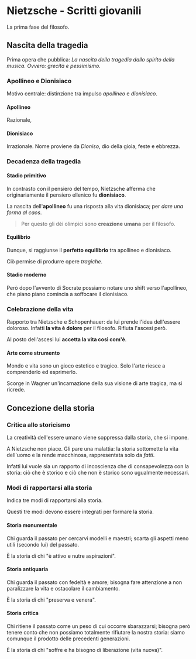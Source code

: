 # Nietzsche - Scritti giovanili

La prima fase del filosofo.

## Nascita della tragedia

Prima opera che pubblica: *La nascita della tragedia dallo spirito della musica. Ovvero: grecità e pessimismo*.

### Apollineo e Dionisiaco

Motivo centrale: distinzione tra impulso *apollineo* e *dionisiaco*.

#### Apollineo

Razionale,

#### Dionisiaco

Irrazionale. Nome proviene da *Dioniso*, dio della gioia, feste e ebbrezza.

### Decadenza della tragedia

#### Stadio primitivo

In contrasto con il pensiero del tempo, Nietzsche afferma che originariamente il pensiero ellenico fu **dionisiaco**.

La nascita dell'**apollineo** fu una risposta alla vita dionisiaca; per *dare una forma al caos*.

> Per questo gli dèi olimpici sono **creazione umana** per il filosofo.

#### Equilibrio

Dunque, si raggiunse il **perfetto equilibrio** tra apollineo e dionisiaco.

Ciò permise di produrre opere *tragiche*.

#### Stadio moderno

Però dopo l'avvento di Socrate possiamo notare uno shift verso l'apollineo, che piano piano comincia a soffocare il dionisiaco.

### Celebrazione della vita

Rapporto tra Nietzsche e Schopenhauer: da lui prende l'idea dell'essere doloroso. Infatti **la vita è dolore** per il filosofo. Rifiuta l'ascesi però.

Al posto dell'ascesi lui **accetta la vita così com'è**. 

#### Arte come strumento

Mondo e vita sono un gioco estetico e tragico. Solo l'arte riesce a comprenderlo ed esprimerlo.

Scorge in Wagner un'incarnazione della sua visione di arte tragica, ma si ricrede.

## Concezione della storia

### Critica allo storicismo

La creatività dell'essere umano viene soppressa dalla storia, che si impone.

A Nietzsche non piace. Gli pare una malattia: la storia sottomette la vita dell'uomo e la rende macchinosa, rappresentata solo da *fatti*.

Infatti lui vuole sia un rapporto di incoscienza che di consapevolezza con la storia: ciò che è storico e ciò che non è storico sono ugualmente necessari.

### Modi di rapportarsi alla storia

Indica tre modi di rapportarsi alla storia.

Questi tre modi devono essere integrati per formare la storia.

#### Storia monumentale

Chi guarda il passato per cercarvi modelli e maestri; scarta gli aspetti meno utili (secondo lui) del passato.

È la storia di chi "è attivo e nutre aspirazioni".

#### Storia antiquaria

Chi guarda il passato con fedeltà e amore; bisogna fare attenzione a non paralizzare la vita e ostacolare il cambiamento.

È la storia di chi "preserva e venera".

#### Storia critica

Chi ritiene il passato come un peso di cui occorre sbarazzarsi; bisogna però tenere conto che non possiamo totalmente rifiutare la nostra storia: siamo comunque il prodotto delle precedenti generazioni.

È la storia di chi "soffre e ha bisogno di liberazione (vita nuova)".

